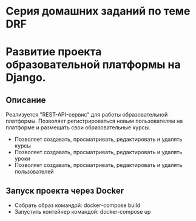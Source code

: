 # Серия домашних заданий по теме DRF
# Развитие проекта образовательной платформы на Django.

## Описание
Реализуется "REST-API-сервис" для работы образовательной платформы.
Позволяет регистрироваться новым пользователям на платформе и размещать свои образовательные курсы.

- Позволяет создавать, просматривать, редактировать и удалять курсы
- Позволяет создавать, просматривать, редактировать и удалять уроки
- Позволяет создавать, просматривать, редактировать и удалять пользователей

## Запуск проекта через Docker
- Cобрать образ командой: docker-compose build
- Запустить контейнер командой: docker-compose up